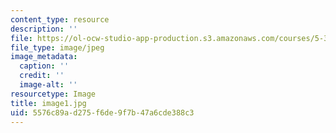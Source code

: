 ```yaml
---
content_type: resource
description: ''
file: https://ol-ocw-studio-app-production.s3.amazonaws.com/courses/5-301-chemistry-laboratory-techniques-january-iap-2012/5576c89ad275f6de9f7b47a6cde388c3_image1.jpg
file_type: image/jpeg
image_metadata:
  caption: ''
  credit: ''
  image-alt: ''
resourcetype: Image
title: image1.jpg
uid: 5576c89a-d275-f6de-9f7b-47a6cde388c3
---
```

